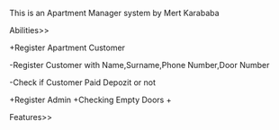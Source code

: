 This is an Apartment Manager system by Mert Karababa



Abilities>>


+Register Apartment Customer

 -Register Customer with Name,Surname,Phone Number,Door Number
 
 -Check if Customer Paid Depozit or not
 
+Register Admin 
+Checking Empty Doors
+



Features>>
